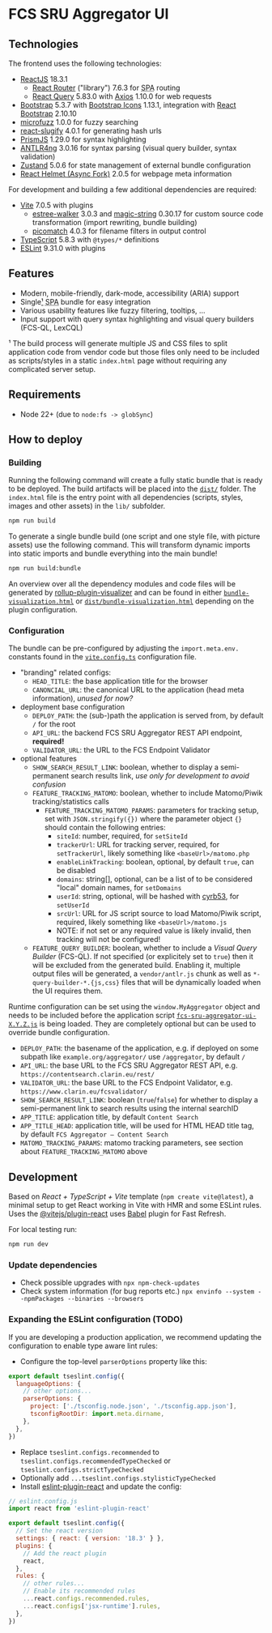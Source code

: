 # FCS SRU Aggregator UI

## Technologies

The frontend uses the following technologies:

- [ReactJS](https://18.react.dev/) 18.3.1
  - [React Router](https://reactrouter.com/start/library/installation) ("library") 7.6.3 for <abbr title="Single Page Application">SPA</abbr> routing
  - [React Query](https://tanstack.com/query/latest) 5.83.0 with [Axios](https://github.com/axios/axios) 1.10.0 for web requests
- [Bootstrap](https://getbootstrap.com/) 5.3.7 with [Bootstrap Icons](https://icons.getbootstrap.com/) 1.13.1, integration with [React Bootstrap](https://react-bootstrap.netlify.app/) 2.10.10
- [microfuzz](https://github.com/Nozbe/microfuzz) 1.0.0 for fuzzy searching
- [react-slugify](https://github.com/martpie/react-slugify) 4.0.1 for generating hash urls
- [PrismJS](https://github.com/PrismJS/prism) 1.29.0 for syntax highlighting
- [ANTLR4ng](https://github.com/mike-lischke/antlr4ng) 3.0.16 for syntax parsing (visual query builder, syntax validation)
- [Zustand](https://github.com/pmndrs/zustand) 5.0.6 for state management of external bundle configuration
- [React Helmet (Async Fork)](https://github.com/staylor/react-helmet-async) 2.0.5 for webpage meta information

For development and building a few additional dependencies are required:

- [Vite](https://vite.dev/) 7.0.5 with plugins
  - [estree-walker](https://github.com/Rich-Harris/estree-walker) 3.0.3 and [magic-string](https://github.com/rich-harris/magic-string) 0.30.17 for custom source code transformation (import rewriting, bundle building)
  - [picomatch](https://github.com/micromatch/picomatch#globbing-features) 4.0.3 for filename filters in output control
- [TypeScript](https://www.typescriptlang.org/) 5.8.3 with `@types/*` definitions
- [ESLint](https://eslint.org/) 9.31.0 with plugins

## Features

- Modern, mobile-friendly, dark-mode, accessibility (ARIA) support
- Single[¹](#footnote-1) <abbr title="Single Page Application">SPA</abbr> bundle for easy integration
- Various usability features like fuzzy filtering, tooltips, ...
- Input support with query syntax highlighting and visual query builders (FCS-QL, LexCQL)

<a id="footnote-1">¹</a> The build process will generate multiple JS and CSS files to split application code from vendor code but those files only need to be included as scripts/styles in a static `index.html` page without requiring any complicated server setup.

## Requirements

- Node 22+ (due to `node:fs -> globSync`)

## How to deploy

### Building

Running the following command will create a fully static bundle that is ready to be deployed. The build artifacts will be placed into the [`dist/`](dist/) folder. The `index.html` file is the entry point with all dependencies (scripts, styles, images and other assets) in the `lib/` subfolder.

```bash
npm run build
```

To generate a single bundle build (one script and one style file, with picture assets) use the following command. This will transform dynamic imports into static imports and bundle everything into the main bundle!

```bash
npm run build:bundle
```

An overview over all the dependency modules and code files will be generated by [rollup-plugin-visualizer](https://github.com/btd/rollup-plugin-visualizer) and can be found in either [`bundle-visualization.html`](bundle-visualization.html) or [`dist/bundle-visualization.html`](dist/bundle-visualization.html) depending on the plugin configuration.

### Configuration

The bundle can be pre-configured by adjusting the `import.meta.env.` constants found in the [`vite.config.ts`](vite.config.ts) configuration file.

- "branding" related configs:
  - `HEAD_TITLE`: the base application title for the browser
  - `CANONCIAL_URL`: the canonical URL to the application (head meta information), _unused for now?_
- deployment base configuration
  - `DEPLOY_PATH`: the (sub-)path the application is served from, by default `/` for the root
  - `API_URL`: the backend FCS SRU Aggregator REST API endpoint, **required!**
  - `VALIDATOR_URL`: the URL to the FCS Endpoint Validator
- optional features
  - `SHOW_SEARCH_RESULT_LINK`: boolean, whether to display a semi-permanent search results link, _use only for development to avoid confusion_
  - `FEATURE_TRACKING_MATOMO`: boolean, whether to include Matomo/Piwik tracking/statistics calls
    - `FEATURE_TRACKING_MATOMO_PARAMS`: parameters for tracking setup, set with `JSON.stringify({})` where the parameter object `{}` should contain the following entries:
      - `siteId`: number, required, for `setSiteId`
      - `trackerUrl`: URL for tracking server, required, for `setTrackerUrl`, likely something like `<baseUrl>/matomo.php`
      - `enableLinkTracking`: boolean, optional, by default `true`, can be disabled
      - `domains`: string[], optional, can be a list of to be considered "local" domain names, for `setDomains`
      - `userId`: string, optional, will be hashed with [cyrb53](https://stackoverflow.com/a/52171480/9360161), for `setUserId`
      - `srcUrl`: URL for JS script source to load Matomo/Piwik script, required, likely something like `<baseUrl>/matomo.js`
      - NOTE: if not set or any required value is likely invalid, then tracking will not be configured!
  - `FEATURE_QUERY_BUILDER`: boolean, whether to include a _Visual Query Builder_ (FCS-QL). If not specified (or explicitely set to `true`) then it will be excluded from the generated build. Enabling it, multiple output files will be generated, a `vendor/antlr.js` chunk as well as `*-query-builder-*.{js,css}` files that will be dynamically loaded when the UI requires them.

Runtime configuration can be set using the `window.MyAggregator` object and needs to be included before the application script [`fcs-sru-aggregator-ui-X.Y.Z.js`](dist/lib/) is being loaded. They are completely optional but can be used to override bundle configuration.

- `DEPLOY_PATH`: the basename of the application, e.g. if deployed on some subpath like `example.org/aggregator/` use `/aggregator`, by default `/`
- `API_URL`: the base URL to the FCS SRU Aggregator REST API, e.g. `https://contentsearch.clarin.eu/rest/`
- `VALIDATOR_URL`: the base URL to the FCS Endpoint Validator, e.g. `https://www.clarin.eu/fcsvalidator/`
- `SHOW_SEARCH_RESULT_LINK`: boolean (`true`/`false`) for whether to display a semi-permanent link to search results using the internal searchID
- `APP_TITLE`: application title, by default `Content Search`
- `APP_TITLE_HEAD`: application title, will be used for HTML HEAD title tag, by default `FCS Aggregator – Content Search`
- `MATOMO_TRACKING_PARAMS`: matomo tracking parameters, see section about `FEATURE_TRACKING_MATOMO` above

## Development

Based on _React + TypeScript + Vite_ template (`npm create vite@latest`), a minimal setup to get React working in Vite with HMR and some ESLint rules. Uses the [@vitejs/plugin-react](https://github.com/vitejs/vite-plugin-react/blob/main/packages/plugin-react/README.md) uses [Babel](https://babeljs.io/) plugin for Fast Refresh.

For local testing run:

```bash
npm run dev
```

### Update dependencies

- Check possible upgrades with `npx npm-check-updates`
- Check system information (for bug reports etc.) `npx envinfo --system --npmPackages --binaries --browsers`

### Expanding the ESLint configuration (TODO)

If you are developing a production application, we recommend updating the configuration to enable type aware lint rules:

- Configure the top-level `parserOptions` property like this:

```js
export default tseslint.config({
  languageOptions: {
    // other options...
    parserOptions: {
      project: ['./tsconfig.node.json', './tsconfig.app.json'],
      tsconfigRootDir: import.meta.dirname,
    },
  },
})
```

- Replace `tseslint.configs.recommended` to `tseslint.configs.recommendedTypeChecked` or `tseslint.configs.strictTypeChecked`
- Optionally add `...tseslint.configs.stylisticTypeChecked`
- Install [eslint-plugin-react](https://github.com/jsx-eslint/eslint-plugin-react) and update the config:

```js
// eslint.config.js
import react from 'eslint-plugin-react'

export default tseslint.config({
  // Set the react version
  settings: { react: { version: '18.3' } },
  plugins: {
    // Add the react plugin
    react,
  },
  rules: {
    // other rules...
    // Enable its recommended rules
    ...react.configs.recommended.rules,
    ...react.configs['jsx-runtime'].rules,
  },
})
```
